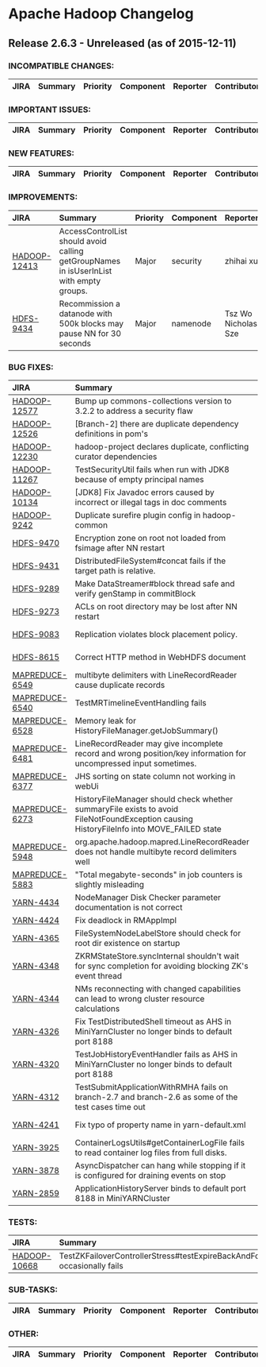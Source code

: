 
<!---
# Licensed to the Apache Software Foundation (ASF) under one
# or more contributor license agreements.  See the NOTICE file
# distributed with this work for additional information
# regarding copyright ownership.  The ASF licenses this file
# to you under the Apache License, Version 2.0 (the
# "License"); you may not use this file except in compliance
# with the License.  You may obtain a copy of the License at
#
#     http://www.apache.org/licenses/LICENSE-2.0
#
# Unless required by applicable law or agreed to in writing, software
# distributed under the License is distributed on an "AS IS" BASIS,
# WITHOUT WARRANTIES OR CONDITIONS OF ANY KIND, either express or implied.
# See the License for the specific language governing permissions and
# limitations under the License.
-->
# Apache Hadoop Changelog

## Release 2.6.3 - Unreleased (as of 2015-12-11)

### INCOMPATIBLE CHANGES:

| JIRA | Summary | Priority | Component | Reporter | Contributor |
|:---- |:---- | :--- |:---- |:---- |:---- |


### IMPORTANT ISSUES:

| JIRA | Summary | Priority | Component | Reporter | Contributor |
|:---- |:---- | :--- |:---- |:---- |:---- |


### NEW FEATURES:

| JIRA | Summary | Priority | Component | Reporter | Contributor |
|:---- |:---- | :--- |:---- |:---- |:---- |


### IMPROVEMENTS:

| JIRA | Summary | Priority | Component | Reporter | Contributor |
|:---- |:---- | :--- |:---- |:---- |:---- |
| [HADOOP-12413](https://issues.apache.org/jira/browse/HADOOP-12413) | AccessControlList should avoid calling getGroupNames in isUserInList with empty groups. |  Major | security | zhihai xu | zhihai xu |
| [HDFS-9434](https://issues.apache.org/jira/browse/HDFS-9434) | Recommission a datanode with 500k blocks may pause NN for 30 seconds |  Major | namenode | Tsz Wo Nicholas Sze | Tsz Wo Nicholas Sze |


### BUG FIXES:

| JIRA | Summary | Priority | Component | Reporter | Contributor |
|:---- |:---- | :--- |:---- |:---- |:---- |
| [HADOOP-12577](https://issues.apache.org/jira/browse/HADOOP-12577) | Bump up commons-collections version to 3.2.2 to address a security flaw |  Blocker | build, security | Wei-Chiu Chuang | Wei-Chiu Chuang |
| [HADOOP-12526](https://issues.apache.org/jira/browse/HADOOP-12526) | [Branch-2] there are duplicate dependency definitions in pom's |  Major | build | Sangjin Lee | Sangjin Lee |
| [HADOOP-12230](https://issues.apache.org/jira/browse/HADOOP-12230) | hadoop-project declares duplicate, conflicting curator dependencies |  Minor | build | Steve Loughran | Rakesh R |
| [HADOOP-11267](https://issues.apache.org/jira/browse/HADOOP-11267) | TestSecurityUtil fails when run with JDK8 because of empty principal names |  Minor | security, test | Stephen Chu | Stephen Chu |
| [HADOOP-10134](https://issues.apache.org/jira/browse/HADOOP-10134) | [JDK8] Fix Javadoc errors caused by incorrect or illegal tags in doc comments |  Minor | . | Andrew Purtell | Andrew Purtell |
| [HADOOP-9242](https://issues.apache.org/jira/browse/HADOOP-9242) | Duplicate surefire plugin config in hadoop-common |  Major | test | Andrey Klochkov | Andrey Klochkov |
| [HDFS-9470](https://issues.apache.org/jira/browse/HDFS-9470) | Encryption zone on root not loaded from fsimage after NN restart |  Critical | . | Xiao Chen | Xiao Chen |
| [HDFS-9431](https://issues.apache.org/jira/browse/HDFS-9431) | DistributedFileSystem#concat fails if the target path is relative. |  Major | hdfs-client | Kazuho Fujii | Kazuho Fujii |
| [HDFS-9289](https://issues.apache.org/jira/browse/HDFS-9289) | Make DataStreamer#block thread safe and verify genStamp in commitBlock |  Critical | . | Chang Li | Chang Li |
| [HDFS-9273](https://issues.apache.org/jira/browse/HDFS-9273) | ACLs on root directory may be lost after NN restart |  Critical | namenode | Xiao Chen | Xiao Chen |
| [HDFS-9083](https://issues.apache.org/jira/browse/HDFS-9083) | Replication violates block placement policy. |  Blocker | namenode | Rushabh S Shah | Rushabh S Shah |
| [HDFS-8615](https://issues.apache.org/jira/browse/HDFS-8615) | Correct HTTP method in WebHDFS document |  Major | documentation | Akira AJISAKA | Brahma Reddy Battula |
| [MAPREDUCE-6549](https://issues.apache.org/jira/browse/MAPREDUCE-6549) | multibyte delimiters with LineRecordReader cause duplicate records |  Major | mrv1, mrv2 | Dustin Cote | Wilfred Spiegelenburg |
| [MAPREDUCE-6540](https://issues.apache.org/jira/browse/MAPREDUCE-6540) | TestMRTimelineEventHandling fails |  Major | test | Sangjin Lee | Sangjin Lee |
| [MAPREDUCE-6528](https://issues.apache.org/jira/browse/MAPREDUCE-6528) | Memory leak for HistoryFileManager.getJobSummary() |  Critical | jobhistoryserver | Junping Du | Junping Du |
| [MAPREDUCE-6481](https://issues.apache.org/jira/browse/MAPREDUCE-6481) | LineRecordReader may give incomplete record and wrong position/key information for uncompressed input sometimes. |  Critical | mrv2 | zhihai xu | zhihai xu |
| [MAPREDUCE-6377](https://issues.apache.org/jira/browse/MAPREDUCE-6377) | JHS sorting on state column not working in webUi |  Minor | jobhistoryserver | Bibin A Chundatt | zhihai xu |
| [MAPREDUCE-6273](https://issues.apache.org/jira/browse/MAPREDUCE-6273) | HistoryFileManager should check whether summaryFile exists to avoid FileNotFoundException causing HistoryFileInfo into MOVE\_FAILED state |  Minor | jobhistoryserver | zhihai xu | zhihai xu |
| [MAPREDUCE-5948](https://issues.apache.org/jira/browse/MAPREDUCE-5948) | org.apache.hadoop.mapred.LineRecordReader does not handle multibyte record delimiters well |  Critical | . | Kris Geusebroek | Akira AJISAKA |
| [MAPREDUCE-5883](https://issues.apache.org/jira/browse/MAPREDUCE-5883) | "Total megabyte-seconds" in job counters is slightly misleading |  Minor | . | Nathan Roberts | Nathan Roberts |
| [YARN-4434](https://issues.apache.org/jira/browse/YARN-4434) | NodeManager Disk Checker parameter documentation is not correct |  Minor | documentation, nodemanager | Takashi Ohnishi | Weiwei Yang |
| [YARN-4424](https://issues.apache.org/jira/browse/YARN-4424) | Fix deadlock in RMAppImpl |  Blocker | . | Yesha Vora | Jian He |
| [YARN-4365](https://issues.apache.org/jira/browse/YARN-4365) | FileSystemNodeLabelStore should check for root dir existence on startup |  Major | resourcemanager | Jason Lowe | Kuhu Shukla |
| [YARN-4348](https://issues.apache.org/jira/browse/YARN-4348) | ZKRMStateStore.syncInternal shouldn't wait for sync completion for avoiding blocking ZK's event thread |  Blocker | . | Tsuyoshi Ozawa | Tsuyoshi Ozawa |
| [YARN-4344](https://issues.apache.org/jira/browse/YARN-4344) | NMs reconnecting with changed capabilities can lead to wrong cluster resource calculations |  Critical | resourcemanager | Varun Vasudev | Varun Vasudev |
| [YARN-4326](https://issues.apache.org/jira/browse/YARN-4326) | Fix TestDistributedShell timeout as AHS in MiniYarnCluster no longer binds to default port 8188 |  Major | . | MENG DING | MENG DING |
| [YARN-4320](https://issues.apache.org/jira/browse/YARN-4320) | TestJobHistoryEventHandler fails as AHS in MiniYarnCluster no longer binds to default port 8188 |  Major | . | Varun Saxena | Varun Saxena |
| [YARN-4312](https://issues.apache.org/jira/browse/YARN-4312) | TestSubmitApplicationWithRMHA fails on branch-2.7 and branch-2.6 as some of the test cases time out |  Major | . | Varun Saxena | Varun Saxena |
| [YARN-4241](https://issues.apache.org/jira/browse/YARN-4241) | Fix typo of property name in yarn-default.xml |  Major | documentation | Anthony Rojas | Anthony Rojas |
| [YARN-3925](https://issues.apache.org/jira/browse/YARN-3925) | ContainerLogsUtils#getContainerLogFile fails to read container log files from full disks. |  Critical | nodemanager | zhihai xu | zhihai xu |
| [YARN-3878](https://issues.apache.org/jira/browse/YARN-3878) | AsyncDispatcher can hang while stopping if it is configured for draining events on stop |  Critical | . | Varun Saxena | Varun Saxena |
| [YARN-2859](https://issues.apache.org/jira/browse/YARN-2859) | ApplicationHistoryServer binds to default port 8188 in MiniYARNCluster |  Critical | timelineserver | Hitesh Shah | Vinod Kumar Vavilapalli |


### TESTS:

| JIRA | Summary | Priority | Component | Reporter | Contributor |
|:---- |:---- | :--- |:---- |:---- |:---- |
| [HADOOP-10668](https://issues.apache.org/jira/browse/HADOOP-10668) | TestZKFailoverControllerStress#testExpireBackAndForth occasionally fails |  Major | test | Ted Yu | Ming Ma |


### SUB-TASKS:

| JIRA | Summary | Priority | Component | Reporter | Contributor |
|:---- |:---- | :--- |:---- |:---- |:---- |


### OTHER:

| JIRA | Summary | Priority | Component | Reporter | Contributor |
|:---- |:---- | :--- |:---- |:---- |:---- |


